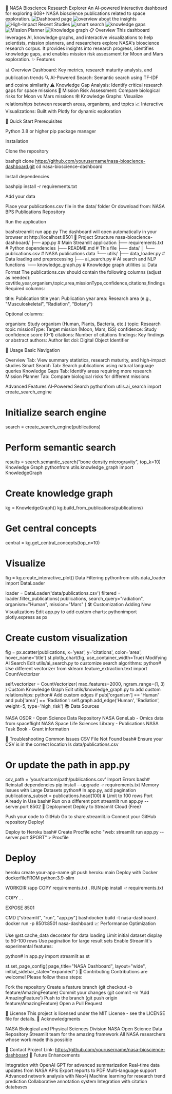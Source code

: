 🚀 NASA Bioscience Research Explorer
An AI-powered interactive dashboard for exploring 608+ NASA bioscience publications related to space exploration.
![Dashboard page](image.png)
![overview about the insights](image-1.png)
![High-Impact Recent Studies ](image-2.png)
![smart search](image-3.png)
![knowledge gaps](image-4.png)
![Mission Planner](image-5.png)
![Knowledge graph](image-6.png)
📋 Overview
This dashboard leverages AI, knowledge graphs, and interactive visualizations to help scientists, mission planners, and researchers explore NASA's bioscience research corpus. It provides insights into research progress, identifies knowledge gaps, and enables mission risk assessment for Moon and Mars exploration.
✨ Features

📊 Overview Dashboard: Key metrics, research maturity analysis, and publication trends
🔍 AI-Powered Search: Semantic search using TF-IDF and cosine similarity
⚠️ Knowledge Gap Analysis: Identify critical research gaps for space missions
🎯 Mission Risk Assessment: Compare biological risks for Moon vs Mars missions
🕸️ Knowledge Graphs: Visualize relationships between research areas, organisms, and topics
📈 Interactive Visualizations: Built with Plotly for dynamic exploration

🚀 Quick Start
Prerequisites

Python 3.8 or higher
pip package manager

Installation

Clone the repository

bashgit clone https://github.com/yourusername/nasa-bioscience-dashboard.git
cd nasa-bioscience-dashboard

Install dependencies

bashpip install -r requirements.txt

Add your data

Place your publications.csv file in the data/ folder
Or download from: NASA BPS Publications Repository


Run the application

bashstreamlit run app.py
The dashboard will open automatically in your browser at http://localhost:8501
📁 Project Structure
nasa-bioscience-dashboard/
├── app.py                    # Main Streamlit application
├── requirements.txt          # Python dependencies
├── README.md                 # This file
├── data/
│   └── publications.csv      # NASA publications data
└── utils/
    ├── data_loader.py        # Data loading and preprocessing
    ├── ai_search.py          # AI search and NLP functions
    └── knowledge_graph.py    # Knowledge graph utilities
📊 Data Format
The publications.csv should contain the following columns (adjust as needed):
csvtitle,year,organism,topic,area,missionType,confidence,citations,findings
Required columns:

title: Publication title
year: Publication year
area: Research area (e.g., "Musculoskeletal", "Radiation", "Botany")

Optional columns:

organism: Study organism (Human, Plants, Bacteria, etc.)
topic: Research topic
missionType: Target mission (Moon, Mars, ISS)
confidence: Study confidence score (0-1)
citations: Number of citations
findings: Key findings or abstract
authors: Author list
doi: Digital Object Identifier

🎯 Usage
Basic Navigation

Overview Tab: View summary statistics, research maturity, and high-impact studies
Smart Search Tab: Search publications using natural language queries
Knowledge Gaps Tab: Identify areas requiring more research
Mission Planner Tab: Compare biological risks for different missions

Advanced Features
AI-Powered Search
pythonfrom utils.ai_search import create_search_engine

# Initialize search engine
search = create_search_engine(publications)

# Perform semantic search
results = search.semantic_search("bone density microgravity", top_k=10)
Knowledge Graph
pythonfrom utils.knowledge_graph import KnowledgeGraph

# Create knowledge graph
kg = KnowledgeGraph()
kg.build_from_publications(publications)

# Get central concepts
central = kg.get_central_concepts(top_n=10)

# Visualize
fig = kg.create_interactive_plot()
Data Filtering
pythonfrom utils.data_loader import DataLoader

loader = DataLoader('data/publications.csv')
filtered = loader.filter_publications(
    publications,
    search_query="radiation",
    organism="Human",
    mission="Mars"
)
🛠️ Customization
Adding New Visualizations
Edit app.py to add custom charts:
pythonimport plotly.express as px

# Create custom visualization
fig = px.scatter(publications, x='year', y='citations', 
                 color='area', hover_name='title')
st.plotly_chart(fig, use_container_width=True)
Modifying AI Search
Edit utils/ai_search.py to customize search algorithms:
python# Use different vectorizer
from sklearn.feature_extraction.text import CountVectorizer

self.vectorizer = CountVectorizer(
    max_features=2000,
    ngram_range=(1, 3)
)
Custom Knowledge Graph
Edit utils/knowledge_graph.py to add custom relationships:
python# Add custom edges
if pub['organism'] == 'Human' and pub['area'] == 'Radiation':
    self.graph.add_edge('Human', 'Radiation', 
                       weight=5, type='high_risk')
📚 Data Sources

NASA OSDR - Open Science Data Repository
NASA GeneLab - Omics data from spaceflight
NASA Space Life Sciences Library - Publications
NASA Task Book - Grant information

🔧 Troubleshooting
Common Issues
CSV File Not Found
bash# Ensure your CSV is in the correct location
ls data/publications.csv

# Or update the path in app.py
csv_path = 'your/custom/path/publications.csv'
Import Errors
bash# Reinstall dependencies
pip install --upgrade -r requirements.txt
Memory Issues with Large Datasets
python# In app.py, add pagination
publications_subset = publications.head(100)  # Limit to 100 rows
Port Already in Use
bash# Run on a different port
streamlit run app.py --server.port 8502
🚀 Deployment
Deploy to Streamlit Cloud (Free)

Push your code to GitHub
Go to share.streamlit.io
Connect your GitHub repository
Deploy!

Deploy to Heroku
bash# Create Procfile
echo "web: streamlit run app.py --server.port $PORT" > Procfile

# Deploy
heroku create your-app-name
git push heroku main
Deploy with Docker
dockerfileFROM python:3.9-slim

WORKDIR /app
COPY requirements.txt .
RUN pip install -r requirements.txt

COPY . .

EXPOSE 8501

CMD ["streamlit", "run", "app.py"]
bashdocker build -t nasa-dashboard .
docker run -p 8501:8501 nasa-dashboard
📈 Performance Optimization

Use @st.cache_data decorator for data loading
Limit initial dataset display to 50-100 rows
Use pagination for large result sets
Enable Streamlit's experimental features:

python# In app.py
import streamlit as st

st.set_page_config(
    page_title="NASA Dashboard",
    layout="wide",
    initial_sidebar_state="expanded"
)
🤝 Contributing
Contributions are welcome! Please follow these steps:

Fork the repository
Create a feature branch (git checkout -b feature/AmazingFeature)
Commit your changes (git commit -m 'Add AmazingFeature')
Push to the branch (git push origin feature/AmazingFeature)
Open a Pull Request

📝 License
This project is licensed under the MIT License - see the LICENSE file for details.
🙏 Acknowledgments

NASA Biological and Physical Sciences Division
NASA Open Science Data Repository
Streamlit team for the amazing framework
All NASA researchers whose work made this possible

📧 Contact
Project Link: https://github.com/yourusername/nasa-bioscience-dashboard
🔮 Future Enhancements

 Integration with OpenAI GPT for advanced summarization
 Real-time data updates from NASA APIs
 Export reports to PDF
 Multi-language support
 Advanced network analysis with Neo4j
 Machine learning for research trend prediction
 Collaborative annotation system
 Integration with citation databases